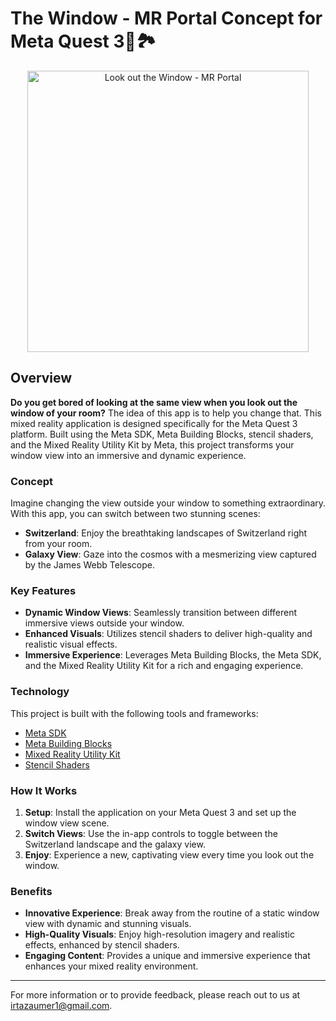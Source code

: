 #  The Window - MR Portal Concept for Meta Quest 3🌌🏞️

<p align="center">
  <img src="https://github.com/user-attachments/assets/e5802c43-3700-4586-9430-3122dd5d6862" alt="Look out the Window - MR Portal" width="450"/>
</p>

## Overview

**Do you get bored of looking at the same view when you look out the window of your room?** The idea of this app is to help you change that. This mixed reality application is designed specifically for the Meta Quest 3 platform. Built using the Meta SDK, Meta Building Blocks, stencil shaders, and the Mixed Reality Utility Kit by Meta, this project transforms your window view into an immersive and dynamic experience.

### Concept

Imagine changing the view outside your window to something extraordinary. With this app, you can switch between two stunning scenes:

- **Switzerland**: Enjoy the breathtaking landscapes of Switzerland right from your room.
- **Galaxy View**: Gaze into the cosmos with a mesmerizing view captured by the James Webb Telescope.

### Key Features

- **Dynamic Window Views**: Seamlessly transition between different immersive views outside your window.
- **Enhanced Visuals**: Utilizes stencil shaders to deliver high-quality and realistic visual effects.
- **Immersive Experience**: Leverages Meta Building Blocks, the Meta SDK, and the Mixed Reality Utility Kit for a rich and engaging experience.

### Technology

This project is built with the following tools and frameworks:

- [Meta SDK](https://developer.meta.com/)
- [Meta Building Blocks](https://developer.meta.com/docs/building-blocks)
- [Mixed Reality Utility Kit](https://developer.meta.com/docs/utility-kit)
- [Stencil Shaders](https://docs.unity3d.com/Manual/SL-Stencil.html)

### How It Works

1. **Setup**: Install the application on your Meta Quest 3 and set up the window view scene.
2. **Switch Views**: Use the in-app controls to toggle between the Switzerland landscape and the galaxy view.
3. **Enjoy**: Experience a new, captivating view every time you look out the window.

### Benefits

- **Innovative Experience**: Break away from the routine of a static window view with dynamic and stunning visuals.
- **High-Quality Visuals**: Enjoy high-resolution imagery and realistic effects, enhanced by stencil shaders.
- **Engaging Content**: Provides a unique and immersive experience that enhances your mixed reality environment.

---

For more information or to provide feedback, please reach out to us at [irtazaumer1@gmail.com](mailto:irtazaumer1@gmail.com).
